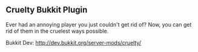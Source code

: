 Cruelty Bukkit Plugin
------
Ever had an annoying player you just couldn't get rid of? Now, you can get rid of them in the cruelest ways possible.

Bukkit Dev: http://dev.bukkit.org/server-mods/cruelty/